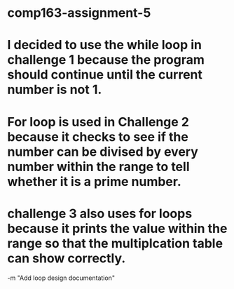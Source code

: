 # comp163-assignment-5
# I decided to use the while loop in challenge 1 because the program should continue until the current number is not 1. 
# For loop is used in Challenge 2 because it checks to see if the number can be divised by every number within the range to tell whether it is a prime number.
# challenge 3 also uses for loops because it prints the value within the range so that the multiplcation table can show correctly. 

-m "Add loop design documentation"
